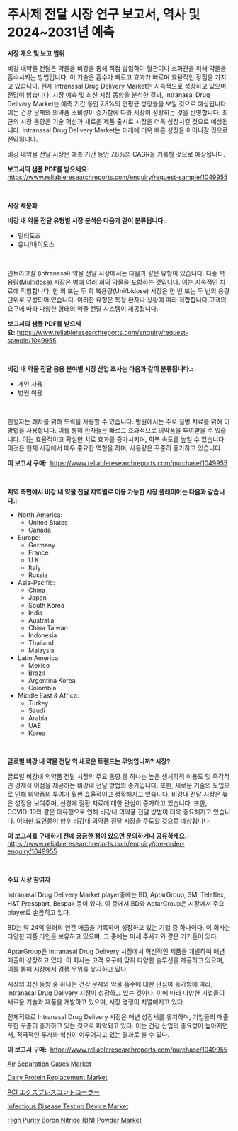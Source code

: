 <p><h1>주사제 전달 시장 연구 보고서, 역사 및 2024~2031년 예측</h1></p><p><strong>시장 개요 및 보고 범위</strong></p>
<p><p>비강 내약물 전달은 약물을 비강을 통해 직접 삽입하여 혈관이나 소화관을 피해 약물을 흡수시키는 방법입니다. 이 기술은 흡수가 빠르고 효과가 빠르며 효율적인 장점을 가지고 있습니다. 현재 Intranasal Drug Delivery Market는 지속적으로 성장하고 있으며 전망이 밝습니다. 시장 예측 및 최신 시장 동향을 분석한 결과, Intranasal Drug Delivery Market는 예측 기간 동안 7.8%의 연평균 성장률을 보일 것으로 예상됩니다. 이는 건강 문제와 의약품 소비량이 증가함에 따라 시장이 성장하는 것을 반영합니다. 최근의 시장 동향은 기술 혁신과 새로운 제품 출시로 시장을 더욱 성장시킬 것으로 예상됩니다. Intranasal Drug Delivery Market는 미래에 더욱 빠른 성장을 이어나갈 것으로 전망됩니다.</p><p>비강 내약물 전달 시장은 예측 기간 동안 7.8%의 CAGR을 기록할 것으로 예상됩니다.</p></p>
<p><strong>보고서의 샘플 PDF를 받으세요:</strong> <a href="https://www.reliableresearchreports.com/enquiry/request-sample/1049955">https://www.reliableresearchreports.com/enquiry/request-sample/1049955</a></p>
<p>&nbsp;</p>
<p><strong>시장 세분화</strong></p>
<p><strong>비강 내 약물 전달 유형별 시장 분석은 다음과 같이 분류됩니다.:</strong></p>
<p><ul><li>멀티도즈</li><li>유니/바이도스</li></ul></p>
<p>&nbsp;</p>
<p><p>인트라코잘 (intranasal) 약물 전달 시장에서는 다음과 같은 유형이 있습니다. 다중 복용량(Multidose) 시장은 병에 여러 회의 약물을 포함하는 것입니다. 이는 지속적인 치료에 적합합니다. 한 회 또는 두 회 복용량(Uni/bidose) 시장은 한 번 또는 두 번의 용량 단위로 구성되어 있습니다. 이러한 유형은 특정 환자나 상황에 따라 적합합니다.고객의 요구에 따라 다양한 형태의 약물 전달 시스템이 제공됩니다.</p></p>
<p><strong>보고서의 샘플 PDF를 받으세요:</strong>&nbsp;<a href="https://www.reliableresearchreports.com/enquiry/request-sample/1049955">https://www.reliableresearchreports.com/enquiry/request-sample/1049955</a></p>
<p>&nbsp;</p>
<p><strong> 비강 내 약물 전달 응용 분야별 시장 산업 조사는 다음과 같이 분류됩니다.:</strong></p>
<p><ul><li>개인 사용</li><li>병원 이용</li></ul></p>
<p>&nbsp;</p>
<p><p>헌혈자는 쾌차를 위해 드럭을 사용할 수 있습니다. 병원에서는 주로 질병 치료를 위해 이 방법을 사용합니다. 이를 통해 환자들은 빠르고 효과적으로 의약품을 투여받을 수 있습니다. 이는 효율적이고 확실한 치료 효과를 증가시키며, 회복 속도를 높일 수 있습니다. 이것은 현재 시장에서 매우 중요한 역할을 하며, 사용량은 꾸준히 증가하고 있습니다.</p></p>
<p><strong>이 보고서 구매:</strong>&nbsp; <a href="https://www.reliableresearchreports.com/purchase/1049955">https://www.reliableresearchreports.com/purchase/1049955</a></p>
<p>&nbsp;</p>
<p><strong>지역 측면에서 비강 내 약물 전달 지역별로 이용 가능한 시장 플레이어는 다음과 같습니다.:</strong></p>
<p><ul>
    <li>
        North America:
        <ul>
            <li>United States</li>
            <li>Canada</li>
        </ul>
    </li>
    <li>
        Europe:
        <ul>
            <li>Germany</li>
            <li>France</li>
            <li>U.K.</li>
            <li>Italy</li>
            <li>Russia</li>
        </ul>
    </li>
    <li>
        Asia-Pacific:
        <ul>
            <li>China</li>
            <li>Japan</li>
            <li>South Korea</li>
            <li>India</li>
            <li>Australia</li>
            <li>China Taiwan</li>
            <li>Indonesia</li>
            <li>Thailand</li>
            <li>Malaysia</li>
        </ul>
    </li>
    <li>
        Latin America:
        <ul>
            <li>Mexico</li>
            <li>Brazil</li>
            <li>Argentina Korea</li>
            <li>Colombia</li>
        </ul>
    </li>
    <li>
        Middle East & Africa:
        <ul>
            <li>Turkey</li>
            <li>Saudi</li>
            <li>Arabia</li>
            <li>UAE</li>
            <li>Korea</li>
        </ul>
    </li>
    </ul></p>
<p>&nbsp;</p>
<p><strong>글로벌 비강 내 약물 전달 의 새로운 트렌드는 무엇입니까? 시장?</strong></p>
<p><p>글로벌 비강내 의약품 전달 시장의 주요 동향 중 하나는 높은 생체학적 이용도 및 즉각적인 경제적 이점을 제공하는 비강내 전달 방법의 증가입니다. 또한, 새로운 기술의 도입으로 인해 의약품의 투여가 훨씬 효율적이고 정확해지고 있습니다. 비강내 전달 시장은 높은 성장을 보여주며, 신경계 질환 치료에 대한 관심이 증가하고 있습니다. 또한, COVID-19와 같은 대유행으로 인해 비강내 의약품 전달 방법이 더욱 중요해지고 있습니다. 이러한 요인들이 향후 비강내 의약품 전달 시장을 주도할 것으로 예상됩니다.</p></p>
<p><strong>이 보고서를 구매하기 전에 궁금한 점이 있으면 문의하거나 공유하세요.</strong>- <a href="https://www.reliableresearchreports.com/enquiry/pre-order-enquiry/1049955">https://www.reliableresearchreports.com/enquiry/pre-order-enquiry/1049955</a></p>
<p>&nbsp;</p>
<p><strong>주요 시장 참여자</strong></p>
<p><p>Intranasal Drug Delivery Market player중에는 BD, AptarGroup, 3M, Teleflex, H&T Presspart, Bespak 등이 있다. 이 중에서 BD와 AptarGroup은 시장에서 주요 player로 손꼽히고 있다. </p><p>BD는 약 24억 달러의 연간 매출을 기록하며 성장하고 있는 기업 중 하나이다. 이 회사는 다양한 제품 라인을 보유하고 있으며, 그 중에는 미세 주사기와 같은 기기들이 있다. </p><p>AptarGroup은 Intranasal Drug Delivery 시장에서 혁신적인 제품을 개발하여 매년 매출이 성장하고 있다. 이 회사는 고객 요구에 맞춰 다양한 솔루션을 제공하고 있으며, 이를 통해 시장에서 경쟁 우위를 유지하고 있다. </p><p>시장의 최신 동향 중 하나는 건강 문제와 약물 흡수에 대한 관심이 증가함에 따라, Intranasal Drug Delivery 시장이 성장하고 있는 것이다. 이에 따라 다양한 기업들이 새로운 기술과 제품을 개발하고 있으며, 시장 경쟁이 치열해지고 있다.</p><p>전체적으로 Intranasal Drug Delivery 시장은 매년 성장세를 유지하며, 기업들의 매출 또한 꾸준히 증가하고 있는 것으로 파악되고 있다. 이는 건강 산업의 중요성이 높아지면서, 적극적인 투자와 혁신이 이루어지고 있는 결과로 볼 수 있다.</p></p>
<p><strong>이 보고서 구매:</strong>&nbsp;&nbsp;<a href="https://www.reliableresearchreports.com/purchase/1049955">https://www.reliableresearchreports.com/purchase/1049955</a></p>
<p><p><a href="https://github.com/yoshih12/Market-Research-Report-List-2/blob/main/air-separation-gases-market.md">Air Separation Gases Market</a></p><p><a href="https://view.publitas.com/reportprime-1/dairy-protein-replacement-market-size-share-trends-analysis-report-by-material-by-type-by-end-user-by-region-and-segment-forecasts-2024-2031/">Dairy Protein Replacement Market</a></p><p><a href="https://github.com/jkjreqjscoxx7/Market-Research-Report-List-1/blob/main/58379071362.md">PCI エクスプレスコントローラー</a></p><p><a href="https://issuu.com/reportprime-2/docs/infectious-disease-testing-device-market-size-2030">Infectious Disease Testing Device Market</a></p><p><a href="https://github.com/castoriffic/Market-Research-Report-List-3/blob/main/high-purity-boron-nitride-bn-powder-market.md">High Purity Boron Nitride (BN) Powder Market</a></p></p>
